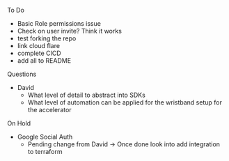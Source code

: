 To Do
- Basic Role permissions issue
- Check on user invite? Think it works
- test forking the repo
- link cloud flare
- complete CICD
- add all to README

Questions
- David
    - What level of detail to abstract into SDKs
    - What level of automation can be applied for the wristband setup for the accelerator

On Hold
- Google Social Auth
    - Pending change from David -> Once done look into add integration to terraform 